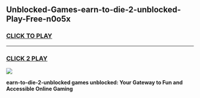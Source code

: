 
## Unblocked-Games-earn-to-die-2-unblocked-Play-Free-n0o5x
<h3>
<a href="https://premium76.site?title=earn-to-die-2-unblocked&ref=19M">CLICK TO PLAY</a></h3>
<hr>

<h3>
<a href="https://premium76.site?title=earn-to-die-2-unblocked&ref=19M">CLICK 2 PLAY</a>
  
</h3>

<a href="https://premium76.site?title=earn-to-die-2-unblocked&ref=19M"><img src="https://clearcache.store/games.png"></a>


**earn-to-die-2-unblocked games unblocked: Your Gateway to Fun and Accessible Online Gaming**
